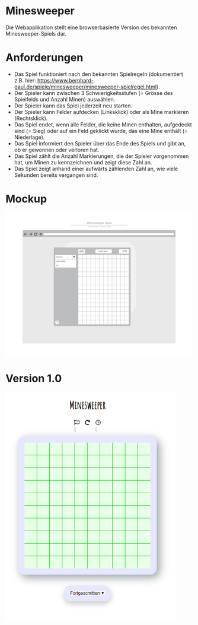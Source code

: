 # Minesweeper
Die Webapplikation stellt eine browserbasierte Version des bekannten Minesweeper-Spiels dar.

# Anforderungen
*  Das Spiel funktioniert nach den bekannten Spielregeln (dokumentiert z.B. hier: https://www.bernhard-gaul.de/spiele/minesweeper/minesweeper-spielregel.html).
*  Der Spieler kann zwischen 3 Schwierigkeitsstufen (= Grösse des Spielfelds und Anzahl Minen) auswählen.
*  Der Spieler kann das Spiel jederzeit neu starten.
*  Der Spieler kann Felder aufdecken (Linksklick) oder als Mine markieren (Rechtsklick).
*  Das Spiel endet, wenn alle Felder, die keine Minen enthalten, aufgedeckt sind (= Sieg) oder auf ein Feld geklickt wurde, das eine Mine enthält (= Niederlage).
*  Das Spiel informiert den Spieler über das Ende des Spiels und gibt an, ob er gewonnen oder verloren hat.
*  Das Spiel zählt die Anzahl Markierungen, die der Spieler vorgenommen hat, um Minen zu kennzeichnen und zeigt diese Zahl an.
*  Das Spiel zeigt anhand einer aufwärts zählenden Zahl an, wie viele Sekunden bereits vergangen sind.

# Mockup
![mockup][basic]<br/>

# Version 1.0
![v1][v1]<br/>


[basic]: /res/basic.png "basic mockup"
[v1]: /res/minesweeper_start.PNG "first version"